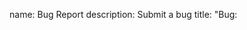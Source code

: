 name: Bug Report
description: Submit a bug
title: "Bug: <Title>"
labels: ["Type: bug"]
body:
- type: textarea
  attributes:
    label: Bug Description
    description: Describe the bug that had occurred
    placeholder: |
      Please be as concise and descriptive as possible.
  validations:
    required: true
- type: textarea
  attributes:
    label: Reproduction Steps
    description: Steps to reproduce the Bug
    placeholder: |
      1.
      2.
      3.
  validations:
    required: true
- type: dropdown
  attributes:
    label: Platform
    description: What platform are you on?
    options:
		- Windows
		- Mac
		- Linux
  validations:
    required: true
- type: dropdown
  attributes:
    label: Desktop or Laptop?
    description: Were you on a Desktop or Laptop when this happened?
    options:
		- Desktop
		- Laptop
  validations:
    required: true
- type: dropdown
  attributes:
    label: (If Laptop) was your laptop plugged in?
    description: Was the laptop plugged in when the bug occurred?
    options:
		- Yes
		- No
  validations:
    required: false
- type: dropdown
  attributes:
    label: Editor or Build?
    description: Did this bug occur in the editor or in a build of the game?
    options:
		- Editor
		- Build
		- Both
  validations:
    required: true
- type: input
  attributes:
    label: (If Build) What Build?
    description: What build did this occur in? 
  validations:
    required: false
- type: input
  attributes:
    label: (If Editor) What Branch?
    description: What branch did this occur in? 
  validations:
    required: false
- type: input
  attributes:
    label: (If Editor) Most Recent Push
    description: What was the most recent push when the bug occurred? 
  validations:
    required: false
- type: dropdown
  attributes:
    label: (If Editor) Menu or Direct Load?
    description: When the bug occurred, did you load into the scene from the menu or did you load directly into the scene from the editor?
    options:
		- Menu
		- Editor
		- Both
  validations:
    required: false
- type: dropdown
  attributes:
    label: Every Time or First Load?
    description: Did the bug occur every time or only on the first time loading into the game/scene?
    options:
		- Every Time
		- First Load only
  validations:
    required: true
- type: dropdown
  attributes:
    label: Was the computer under heavy load?
    description: When the bug occurred, did you have RAM/CPU/GPU intensive tasks/programs running such as a browser with lots of tabs open, photoshop, etc?
    options:
		- Computer was under heavy load
		- Computer was NOT under heavy load
  validations:
    required: false
- type: textarea
  attributes:
    label: Anything else?
    description: Use this section to describe anything else that you feel is important to note.
  validations:
    required: false
